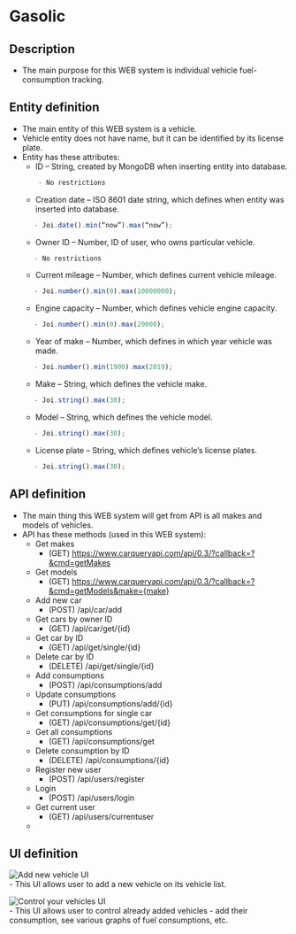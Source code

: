 # Gasolic
## Description
- The main purpose for this WEB system is individual vehicle fuel-consumption tracking.

## Entity definition
- The main entity of this WEB system is a vehicle.
- Vehicle entity does not have name, but it can be identified by its license plate.
- Entity has these attributes:
    - ID – String, created by MongoDB when inserting entity into database.
    ```javascript
        - No restrictions
    ```
    - Creation date – ISO 8601 date string, which defines when entity was inserted into database.
     ```javascript
        - Joi.date().min(“now”).max(“now”);
     ```
    - Owner ID – Number, ID of user, who owns particular vehicle.
     ```javascript
        - No restrictions
     ```
    - Current mileage – Number, which defines current vehicle mileage.
     ```javascript
        - Joi.number().min(0).max(10000000);
     ```
    - Engine capacity – Number, which defines vehicle engine capacity.
     ```javascript
        - Joi.number().min(0).max(20000);
     ```
    - Year of make – Number, which defines in which year vehicle was made.
     ```javascript
        - Joi.number().min(1900).max(2019);
     ```
    - Make – String, which defines the vehicle make.
     ```javascript
        - Joi.string().max(30);
     ```
    - Model – String, which defines the vehicle model.
     ```javascript
        - Joi.string().max(30);
     ```
    - License plate – String, which defines vehicle’s license plates.
     ```javascript
        - Joi.string().max(30);
     ```

## API definition
- The main thing this WEB system will get from API is all makes and models of vehicles.
- API has these methods (used in this WEB system):
    - Get makes
        - (GET) https://www.carqueryapi.com/api/0.3/?callback=?&cmd=getMakes
    - Get models
        - (GET) https://www.carqueryapi.com/api/0.3/?callback=?&cmd=getModels&make={make}
    - Add new car
        - (POST) /api/car/add
    - Get cars by owner ID
        - (GET) /api/car/get/{id}
    - Get car by ID
        - (GET) /api/get/single/{id}
    - Delete car by ID
        - (DELETE) /api/get/single/{id}
    - Add consumptions
        - (POST) /api/consumptions/add
    - Update consumptions
        - (PUT) /api/consumptions/add/{id}
   - Get consumptions for single car
        - (GET) /api/consumptions/get/{id}
   - Get all consumptions
        - (GET) /api/consumptions/get
   - Delete consumption by ID
        - (DELETE) /api/consumptions/{id}
   - Register new user
        - (POST) /api/users/register
   - Login
        - (POST) /api/users/login
   - Get current user
        - (GET) /api/users/currentuser
    - 
## UI definition
![Add new vehicle UI](https://farm8.staticflickr.com/7873/47488118431_88bdd06d22_b.jpg)  
    - This UI allows user to add a new vehicle on its vehicle list.

![Control your vehicles UI](https://farm8.staticflickr.com/7920/40522194383_cc7990f0d3_z.jpg)  
    - This UI allows user to control already added vehicles - add their consumption, see various graphs of fuel consumptions, etc.
